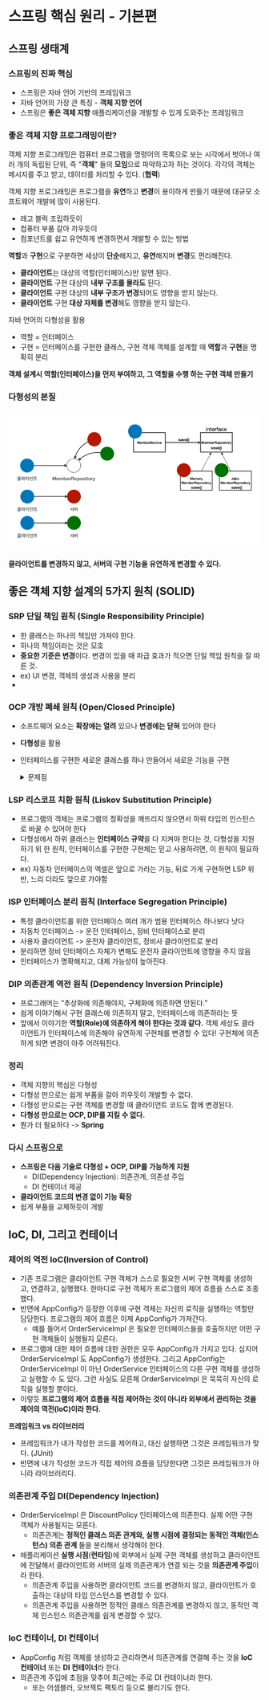 # 스프링 핵심 원리 - 기본편

## 스프링 생태계

### 스프링의 진짜 핵심

- 스프링은 자바 언어 기반의 프레임워크
- 자바 언어의 가장 큰 특징 - **객체 지향 언어**
- 스프링은 **좋은 객체 지향** 애플리케이션을 개발할 수 
  있게 도와주는 프레임워크

### 좋은 객체 지향 프로그래밍이란?

객체 지향 프로그래밍은 컴퓨터 프로그램을 명령어의 목록으로 
보는 시각에서 벗어나 여러 개의 독립된 단위, 즉 "**객체**"
들의 **모임**으로 파악하고자 하는 것이다. 각각의 객체는 
메시지를 주고 받고, 데이터를 처리할 수 있다. (**협력**)

객체 지향 프로그래밍은 프로그램을 **유연**하고 **변경**이 
용이하게 만들기 때문에 대규모 소프트웨어 개발에 많이 사용된다.
- 레고 블럭 조립하듯이
- 컴퓨터 부품 갈아 끼우듯이
- 컴포넌트를 쉽고 유연하게 변경하면서 개발할 수 있는 방법 

**역할**과 **구현**으로 구분하면 세상이 **단순**해지고, 
**유연**해지며 **변경**도 편리해진다.
- **클라이언트**는 대상의 역할(인터페이스)만 알면 된다.
- **클라이언트** 구현 대상의 **내부 구조를 몰라도** 된다. 
- **클라이언트** 구현 대상의 **내부 구조가 변경**되어도 영향을 받지 않는다.
- **클라이언트** 구현 **대상 자체를 변경**해도 영향을 받지 않는다.

자바 언어의 다형성을 활용
- 역할 = 인터페이스
- 구현 = 인터페이스를 구현한 클래스, 구현 객체 
객체를 설계할 때 **역할**과 **구현**을 명확히 분리

**객체 설계시 역할(인터페이스)을 먼저 부여하고, 그 역할을 수행
하는 구현 객체 만들기**


### 다형성의 본질
![img.png](img.png)

**클라이언트를 변경하지 않고, 서버의 구현 기능을 유연하게 변경할 수 있다.**

## 좋은 걕체 지향 설계의 5가지 원칙 (SOLID)

### SRP 단일 책임 원칙 (Single Responsibility Principle)
- 한 클래스는 하나의 책임만 가져야 한다.
- 하나의 책임이라는 것은 모호
- **중요한 기준은 변경**이다. 변경이 있을 때 파급 효과가 적으면 단일 책임 원칙을 잘 따른 것.
- ex) UI 변경, 객체의 생성과 사용을 분리
- 
### OCP 개방 폐쇄 원칙 (Open/Closed Principle)
- 소프트웨어 요소는 **확장에는 열려** 있으나 **변경에는 닫혀** 있어야 한다
- **다형성**을 활용
- 인터페이스를 구현한 새로운 클래스를 하나 만들어서 새로운 기능을 구현
    <details>
    <summary>문제점</summary>
    <div markdown="1">
    • MemberService 클라이언트가 구현 클래스를 직접 선택
  
        • MemberRepository m = new MemoryMemberRepository(); //기존 코드
        • MemberRepository m = new JdbcMemberRepository(); //변경 코드
    • 구현 객체를 변경하려면 클라이언트 코드를 변경해야 한다.

    • **분명 다형성을 사용했지만 OCP 원칙을 지킬 수 없다.**

    • 이 문제를 어떻게 해결해야 하나?

    • 객체를 생성하고, 연관관계를 맺어주는 별도의 조립, 설정자가 필요하다. -> **Spring Container**가 해결
    </div>
    </details>

### LSP 리스코프 치환 원칙 (Liskov Substitution Principle)
- 프로그램의 객체는 프로그램의 정확성을 깨뜨리지 않으면서 하위 타입의 
  인스턴스로 바꿀 수 있어야 한다
- 다형성에서 하위 클래스는 **인터페이스 규약**을 다 지켜야 한다는 것, 다형성을 지원하기 위
  한 원칙, 인터페이스를 구현한 구현체는 믿고 사용하려면, 이 원칙이 필요하다.
- ex) 자동차 인터페이스의 엑셀은 앞으로 가라는 기능, 뒤로 가게 구현하면 LSP 위반, 느리
  더라도 앞으로 가야함

### ISP 인터페이스 분리 원칙 (Interface Segregation Principle)
- 특정 클라이언트를 위한 인터페이스 여러 개가 범용 인터페이스 하나보다 낫다
- 자동차 인터페이스 -> 운전 인터페이스, 정비 인터페이스로 분리
- 사용자 클라이언트 -> 운전자 클라이언트, 정비사 클라이언트로 분리
- 분리하면 정비 인터페이스 자체가 변해도 운전자 클라이언트에 영향을 주지 않음
- 인터페이스가 명확해지고, 대체 가능성이 높아진다.

### DIP 의존관계 역전 원칙 (Dependency Inversion Principle)
- 프로그래머는 “추상화에 의존해야지, 구체화에 의존하면 안된다.”
- 쉽게 이야기해서 구현 클래스에 의존하지 말고, 인터페이스에 의존하라는 뜻
- 앞에서 이야기한 **역할(Role)에 의존하게 해야 한다는 것과 같다.** 
  객체 세상도 클라이언트가 인터페이스에 의존해야 유연하게 구현체를 
  변경할 수 있다! 구현체에 의존하게 되면 변경이 아주 어려워진다.

### 정리
- 객체 지향의 핵심은 다형성
- 다형성 만으로는 쉽게 부품을 갈아 끼우듯이 개발할 수 없다.
- 다형성 만으로는 구현 객체를 변경할 때 클라이언트 코드도 함께 변경된다.
- **다형성 만으로는 OCP, DIP를 지킬 수 없다.**
- 뭔가 더 필요하다 -> **Spring**

### 다시 스프링으로
- **스프링은 다음 기술로 다형성 + OCP, DIP를 가능하게 지원**
  - DI(Dependency Injection): 의존관계, 의존성 주입
  - DI 컨테이너 제공
- **클라이언트 코드의 변경 없이 기능 확장**
- 쉽게 부품을 교체하듯이 개발

## IoC, DI, 그리고 컨테이너

### 제어의 역전 IoC(Inversion of Control)
- 기존 프로그램은 클라이언트 구현 객체가 스스로 필요한 서버 구현 객체를 
  생성하고, 연결하고, 실행했다. 한마디로 구현 객체가 프로그램의 제어 흐름을 스스로 조종했다.
- 반면에 AppConfig가 등장한 이후에 구현 객체는 자신의 로직을 실행하는 
  역할만 담당한다. 프로그램의 제어 흐름은 이제 AppConfig가 가져간다.
  - 예를 들어서 OrderServiceImpl 은 필요한 인터페이스들을
    호출하지만 어떤 구현 객체들이 실행될지 모른다.
- 프로그램에 대한 제어 흐름에 대한 권한은 모두 AppConfig가 가지고 있다. 심지어 OrderServiceImpl
  도 AppConfig가 생성한다. 그리고 AppConfig는 OrderServiceImpl 이 아닌 OrderService
  인터페이스의 다른 구현 객체를 생성하고 실행할 수 도 있다. 그런 사실도 모른체 OrderServiceImpl 은
  묵묵히 자신의 로직을 실행할 뿐이다.
- 이렇듯 **프로그램의 제어 흐름을 직접 제어하는 것이 아니라 외부에서 관리하는 것을 제어의 역전(IoC)이라
  한다.**

**프레임워크 vs 라이브러리**
- 프레임워크가 내가 작성한 코드를 제어하고, 대신 실행하면 그것은 프레임워크가 맞다. (JUnit)
- 반면에 내가 작성한 코드가 직접 제어의 흐름을 담당한다면 그것은 프레임워크가 아니라 라이브러리다.

### 의존관계 주입 DI(Dependency Injection)
- OrderServiceImpl 은 DiscountPolicy 인터페이스에 의존한다. 
  실제 어떤 구현 객체가 사용될지는 모른다.
  - 의존관계는 **정적인 클래스 의존 관계와, 실행 시점에 결정되는 동적인 
    객체(인스턴스) 의존 관계** 둘을 분리해서 생각해야 한다.
- 애플리케이션 **실행 시점**(**런타임**)에 외부에서 실제 구현 객체를 생성하고 
  클라이언트에 전달해서 클라이언트와 서버의 실제 의존관계가 연결 되는 
  것을 **의존관계 주입**이라 한다.
  - 의존관계 주입을 사용하면 클라이언트 코드를 변경하지 않고, 클라이언트가 호출하는 대상의 타입
    인스턴스를 변경할 수 있다.
  - 의존관계 주입을 사용하면 정적인 클래스 의존관계를 변경하지 않고, 동적인 객체 인스턴스 의존관계를
    쉽게 변경할 수 있다.

### IoC 컨테이너, DI 컨테이너
- AppConfig 처럼 객체를 생성하고 관리하면서 의존관계를 연결해 주는 것을 
  **IoC 컨테이너** 또는 **DI 컨테이너**라 한다.
- 의존관계 주입에 초점을 맞추어 최근에는 주로 DI 컨테이너라 한다.
  - 또는 어셈블러, 오브젝트 팩토리 등으로 불리기도 한다.